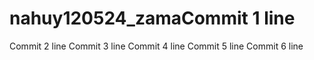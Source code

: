 # nahuy120524_zamaCommit 1 line
Commit 2 line
Commit 3 line
Commit 4 line
Commit 5 line
Commit 6 line

